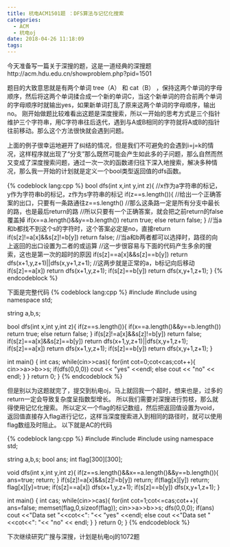 ```yaml
---
title: 杭电ACM1501题 ：DFS算法与记忆化搜索
categories:
  - ACM
  - 杭电oj
date: 2018-04-26 11:18:09
tags:
---
```


今天准备写一篇关于深搜的题，这是一道经典的深搜题http://acm.hdu.edu.cn/showproblem.php?pid=1501   

题目的大致意思就是有两个单词 tree（A） 和 cat（B） ，保持这两个单词的字母顺序，然后将这两个单词揉合成一个新的单词C，当这个新单词的符合前两个单词的字母顺序时就输出yes，如果新单词打乱了原来这两个单词的字母顺序，输出no。 刚开始做题比较难看出这题是深度搜索，所以一开始的思考方式是三个指针维护三个字符串，用C字符串往后迭代，遇到与A或B相同的字符就将A或B的指针往前移动。那么这个方法很快就会遇到问题。 

上面的例子很幸运地避开了纠结的情况，但是我们不可避免的会遇到i=j=k的情况，这样程序就出现了“分支”那么既然可能会产生如此多的子问题，那么自然而然又变成了深度搜索问题，通过一次一次的函数递归往下深入地搜索，解决多种情况，那么我一开始的计划就是定义一个bool类型返回值的dfs函数。

{% codeblock lang:cpp %}
bool dfs(int x,int y,int z){
    //x作为a字符串的标记，y作为字符串b的标记，z作为s字符串的标记
    if(z==s.length()){
        //给出一个正确答案的出口，只要有一条路通往z==s.length()
        //那么这条路一定是所有分支中最长的路，也是最后return的路
        //所以只要有一个正确答案，就会把之前return的false覆盖掉
        if(x==a.length()&&y==b.length())
            return true;
        else
            return false;
    }
    //当a和b都找不到这个s的字符时，这个答案必定是no，直接return
    if(s[z]!=a[x]&&s[z]!=b[y])
        return false;
    //当a和b两者都可以选择时，路径的向上返回的出口设置为二者的或运算
    //这一步很容易与下面的代码产生多余的搜索，这也是第一次的超时的原因
    if(s[z]==a[x]&&s[z]==b[y])
        return dfs(x+1,y,z+1)||dfs(x,y+1,z+1);
    //这两步就是正常的a，b标记向后移动
    if(s[z]==a[x])
        return dfs(x+1,y,z+1);
    if(s[z]==b[y])
        return dfs(x,y+1,z+1);
}
{% endcodeblock %}

下面是完整代码
{% codeblock lang:cpp %}
#include <iostream>
#include <string>
using namespace std;
 
string a,b,s;
 
bool dfs(int x,int y,int z){
    if(z==s.length()){
        if(x==a.length()&&y==b.length())
            return true;
        else
            return false;
    }
    if(s[z]!=a[x]&&s[z]!=b[y])
        return false;
    if(s[z]==a[x]&&s[z]==b[y])
        return dfs(x+1,y,z+1)||dfs(x,y+1,z+1);
    if(s[z]==a[x])
        return dfs(x+1,y,z+1);
    if(s[z]==b[y])
        return dfs(x,y+1,z+1);
}
 
int main()
{
    int cas;
    while(cin>>cas){
        for(int cot=0;cot<cas;cot++){ cin>>a>>b>>s;
            if(dfs(0,0,0))
                cout << "yes" <<endl;
            else
                cout << "no" << endl;
        }
    }
    return 0;
}
{% endcodeblock %}

但是别以为这题就完了，提交到杭电oj，马上就回我一个超时，想来也是，过多的return一定会导致复杂度呈指数型增长。 所以我们需要对深搜进行剪枝，那么就得使用记忆化搜索。 所以定义一个flag的标记数组，然后把返回值设置为void，返回值直接存入flag进行记忆，这样当深度搜索进入到相同的路径时，就可以使用flag数组及时阻止。 
以下就是AC的代码 

{% codeblock lang:cpp %}
#include <iostream>
#include <string>
#include <cstring>
using namespace std;
 
string a,b,s;
bool ans;
int flag[300][300];
 
void dfs(int x,int y,int z){
    if(z==s.length()&&x==a.length()&&y==b.length()){
            ans=true;
            return;
    }
    if(s[z]!=a[x]&&s[z]!=b[y])
        return;
    if(flag[x][y])
        return;
    flag[x][y]=true;
    if(s[z]==a[x])
        dfs(x+1,y,z+1);
    if(s[z]==b[y])
        dfs(x,y+1,z+1);
}
 
int main()
{
    int cas;
    while(cin>>cas){
        for(int cot=1;cot<=cas;cot++){ 
        	ans=false; 
            memset(flag,0,sizeof(flag)); 
            cin>>a>>b>>s;
            dfs(0,0,0);
            if(ans)
                cout <<"Data set "<<cot<<": "<< "yes" <<endl;
            else
                cout <<"Data set "<<cot<<": "<< "no" << endl;
        }
    }
    return 0;
}
{% endcodeblock %}

下次继续研究广搜与深搜，计划是杭电oj的1072题
